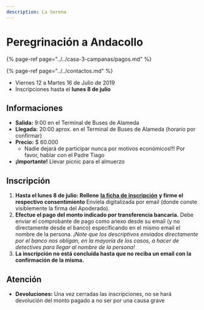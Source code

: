 ```yaml
---
description: La Serena
---
```


# Peregrinación a Andacollo

{% page-ref page="../../casa-3-campanas/pagos.md" %}

{% page-ref page="../../contactos.md" %}

* Viernes 12 a Martes 16 de Julio de 2019
* Inscripciones hasta el **lunes 8 de julio**

## Informaciones

* **Salida:** 9:00 en el Terminal de Buses de Alameda
* **Llegada:** 20:00 aprox. en el Terminal de Buses de Alameda \(horario por confirmar\)
* **Precio:** $ 60.000
  * Nadie dejará de participar nunca por motivos económicos!!! Por favor, hablar con el Padre Tiago
* **¡Importante!** Llevar picnic para el almuerzo

## Inscripción

1. **Hasta el lunes 8 de julio: Rellene** [**la ficha de inscripción**](http://3campanas.cl/peregrinacion_andacollo_2019.pdf) **y firme el respectivo consentimiento**  Envíela digitalizada por email \(donde conste visiblemente la firma del Apoderado\).
2. **Efectue el pago del monto indicado por transferencia bancaria.** Debe enviar el comprobante de pago como anexo desde su email \(y no directamente desde el banco\) especificando en el mismo email el nombre de la persona. _¡Note que los descriptivos enviados directamente por el banco nos obligan, en la mayoría de los casos, a hacer de detectives para llegar al nombre de la persona!_
3. **La inscripción no está concluída hasta que no reciba un email con la confirmación de la misma.**

## Atención

* **Devoluciones:** Una vez cerradas las inscripciones, no se hará devolución del monto pagado a no ser por una causa grave

